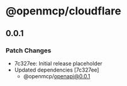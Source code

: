 # @openmcp/cloudflare

## 0.0.1

### Patch Changes

- 7c327ee: Initial release placeholder
- Updated dependencies [7c327ee]
  - @openmcp/openapi@0.0.1
